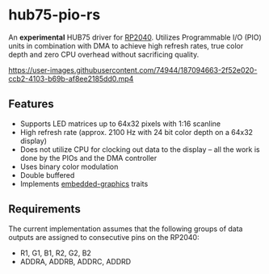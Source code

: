 # hub75-pio-rs

An **experimental** HUB75 driver for
[RP2040](https://www.raspberrypi.com/products/rp2040/). Utilizes Programmable
I/O (PIO) units in combination with DMA to achieve high refresh rates, true
color depth and zero CPU overhead without sacrificing quality.

https://user-images.githubusercontent.com/74944/187094663-2f52e020-ccb2-4103-b69b-af8ee2185dd0.mp4

## Features

- Supports LED matrices up to 64x32 pixels with 1:16 scanline
- High refresh rate (approx. 2100 Hz with 24 bit color depth on a 64x32
  display)
- Does not utilize CPU for clocking out data to the display – all the work is
  done by the PIOs and the DMA controller
- Uses binary color modulation
- Double buffered
- Implements [embedded-graphics](https://github.com/embedded-graphics/embedded-graphics) traits

## Requirements

The current implementation assumes that the following groups of data outputs
are assigned to consecutive pins on the RP2040:

- R1, G1, B1, R2, G2, B2
- ADDRA, ADDRB, ADDRC, ADDRD
